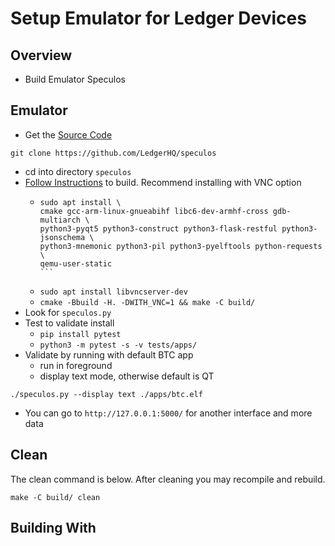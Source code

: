# Setup Emulator for Ledger Devices

## Overview

- Build Emulator Speculos

## Emulator

- Get the [Source Code](https://github.com/LedgerHQ/speculos)
```console
git clone https://github.com/LedgerHQ/speculos
```
- cd into directory `speculos`
- [Follow Instructions](https://github.com/LedgerHQ/speculos/blob/master/docs/index.md) to build. Recommend installing with VNC option 
  - ````
    sudo apt install \
    cmake gcc-arm-linux-gnueabihf libc6-dev-armhf-cross gdb-multiarch \
    python3-pyqt5 python3-construct python3-flask-restful python3-jsonschema \
    python3-mnemonic python3-pil python3-pyelftools python-requests \
    qemu-user-static
    ```
  - `sudo apt install libvncserver-dev`
  - `cmake -Bbuild -H. -DWITH_VNC=1 && make -C build/`
- Look for `speculos.py`
- Test to validate install
  - `pip install pytest`
  - `python3 -m pytest -s -v tests/apps/`
- Validate by running with default BTC app
  - run in foreground
  - display text mode, otherwise default is QT
```
./speculos.py --display text ./apps/btc.elf
```
- You can go to `http://127.0.0.1:5000/` for another interface and more data

## Clean
The clean command is below. After cleaning you may recompile and rebuild.
```
make -C build/ clean
```

## Building With